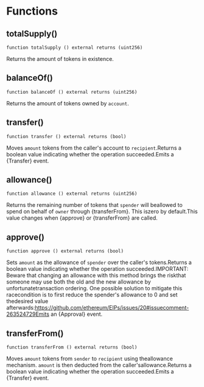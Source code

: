 # Functions

## totalSupply()
`function totalSupply () external returns (uint256)`

Returns the amount of tokens in existence.

## balanceOf()
`function balanceOf () external returns (uint256)`

Returns the amount of tokens owned by `account`.

## transfer()
`function transfer () external returns (bool)`

Moves `amount` tokens from the caller's account to `recipient`.Returns a boolean value indicating whether the operation succeeded.Emits a {Transfer} event.

## allowance()
`function allowance () external returns (uint256)`

Returns the remaining number of tokens that `spender` will beallowed to spend on behalf of `owner` through {transferFrom}. This iszero by default.This value changes when {approve} or {transferFrom} are called.

## approve()
`function approve () external returns (bool)`

Sets `amount` as the allowance of `spender` over the caller's tokens.Returns a boolean value indicating whether the operation succeeded.IMPORTANT: Beware that changing an allowance with this method brings the riskthat someone may use both the old and the new allowance by unfortunatetransaction ordering. One possible solution to mitigate this racecondition is to first reduce the spender's allowance to 0 and set thedesired value afterwards:https://github.com/ethereum/EIPs/issues/20#issuecomment-263524729Emits an {Approval} event.

## transferFrom()
`function transferFrom () external returns (bool)`

Moves `amount` tokens from `sender` to `recipient` using theallowance mechanism. `amount` is then deducted from the caller'sallowance.Returns a boolean value indicating whether the operation succeeded.Emits a {Transfer} event.

